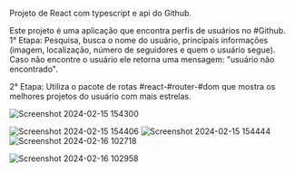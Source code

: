 Projeto de React com typescript e api do Github.

Este projeto é uma aplicação que encontra perfis de usuários no #Github.  
1° Etapa: Pesquisa, busca o nome do usuário, principais informações (imagem, localização, número de seguidores e quem o usuário segue). Caso não encontre o usuário ele retorna uma mensagem: "usuário não encontrado". 

2° Etapa: Utiliza o pacote de rotas #react-#router-#dom que mostra os melhores projetos do usuário com mais estrelas.

![Screenshot 2024-02-15 154300](https://github.com/Grid2109/projeto-github/assets/114755206/2c77632c-fef1-4bee-b8e3-419bd4255493)

![Screenshot 2024-02-15 154406](https://github.com/Grid2109/projeto-github/assets/114755206/48795394-f9a7-423f-8eda-7e17f0bd8a14)
![Screenshot 2024-02-15 154444](https://github.com/Grid2109/projeto-github/assets/114755206/9058e487-8f3e-4b4d-8e8c-0a5b84037477)
![Screenshot 2024-02-16 102718](https://github.com/Grid2109/projeto-github/assets/114755206/2985917e-0578-4ea3-9cd5-0c1e76eb6bfe)

![Screenshot 2024-02-16 102958](https://github.com/Grid2109/projeto-github/assets/114755206/0474e883-966a-4ea0-9c4f-b2eb9f64ac07)




